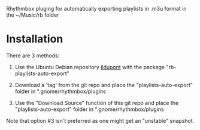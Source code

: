 Rhythmbox pluging for automatically exporting playlists in .m3u format in the ~/Music/rb folder

Installation
============
There are 3 methods:

1. Use the Ubuntu Debian repository [jldupont](https://launchpad.net/~jldupont/+archive/jldupont)  with the package "rb-playlists-auto-export"

2. Download a 'tag' from the git repo and place the "playlists-auto-export" folder in ".gnome/rhythmbox/plugins

3. Use the "Download Source" function of this git repo and place the "playlists-auto-export" folder in ".gnome/rhythmbox/plugins

Note that option #3 isn't preferred as one might get an "unstable" snapshot. 
